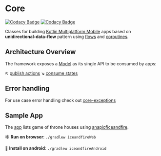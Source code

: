 # Core

[![Codacy Badge](https://app.codacy.com/project/badge/Grade/7f1c74dbec914bbd8f6840602faa5a91)](https://www.codacy.com/gh/jonatbergn/core/dashboard?utm_source=github.com&amp;utm_medium=referral&amp;utm_content=jonatbergn/core&amp;utm_campaign=Badge_Grade)
[![Codacy Badge](https://app.codacy.com/project/badge/Coverage/7f1c74dbec914bbd8f6840602faa5a91)](https://www.codacy.com/gh/jonatbergn/core/dashboard?utm_source=github.com&utm_medium=referral&utm_content=jonatbergn/core&utm_campaign=Badge_Coverage)

Classes for building [Kotlin Multiplatform Mobile](https://kotlinlang.org/lp/mobile/) apps based
on **unidirectional-data-flow** pattern
using [flows](https://kotlinlang.org/docs/reference/coroutines/flow.html#flows)
and [coroutines](https://kotlinlang.org/docs/reference/coroutines/basics.html).

## Architecture Overview

The framework exposes
a [Model](https://github.com/jonatbergn/core/blob/trunk/core/src/commonMain/kotlin/com/jonatbergn/core/model/Model.kt)
as its single API to be consumed by apps:

:arrow_upper_left: [publish actions](https://github.com/jonatbergn/core/blob/trunk/core/src/commonMain/kotlin/com/jonatbergn/core/model/Model.kt#L24)
:arrow_lower_right: [consume states](https://github.com/jonatbergn/core/blob/trunk/core/src/commonMain/kotlin/com/jonatbergn/core/model/Model.kt#L33)

## Error handling 

For use case error handling check out [core-exceptions](https://github.com/jonatbergn/core/tree/trunk/core/exception)

## Sample App

The [app](https://github.com/jonatbergn/core/tree/trunk/samples/iceandfire/app) lists game of throne houses using [anapioficeandfire](https://anapioficeandfire.com/).

🕸️ **Run on browser**: `./gradlew iceandfireWeb`

🤖 **Install on android**: `./gradlew iceandfireAndroid`

